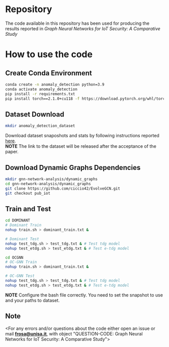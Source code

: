 # Repository
The code available in this repository has been used for producing the results reported in *Graph Neural Networks for IoT Security: A Comparative Study*

# How to use the code

## Create Conda Environment
```bash
conda create -n anomaly_detection python=3.9
conda activate anomaly_detection
pip install -r requirements.txt
pip install torch==2.1.0+cu118 -f https://download.pytorch.org/whl/torch_stable.html
```

## Dataset Download
```bash
mkdir anomaly_detection_dataset
```
Download dataset snaposhots and stats by following instructions reported [here]().</br>
**NOTE** The link to the dataset will be released after the acceptance of the paper.


## Download Dynamic Graphs Dependencies
```bash
mkdir gnn-network-analysis/dynamic_graphs
cd gnn-network-analysis/dynamic_graphs
git clone https://github.com/ciccio42/EvolveGCN.git
git checkout pub_iot
```

## Train and Test
```bash
cd DOMINANT
# Dominant Train
nohup train.sh > dominant_train.txt &

# Dominant Test
nohup test_tdg.sh > test_tdg.txt & # Test tdg model
nohup test_etdg.sh > test_etdg.txt & # Test e-tdg model
```

```bash
cd OCGNN
# OC-GNN Train
nohup train.sh > dominant_train.txt &

# OC-GNN Test
nohup test_tdg.sh > test_tdg.txt & # Test tdg model
nohup test_etdg.sh > test_etdg.txt & # Test e-tdg model
```


**NOTE** Configure the bash file correctly. You need to set the snapshot to use and your paths to dataset.

## Note
<For any errors and/or questions about the code either open an issue or mail **frosa@unisa.it**, with object "QUESTION-CODE: Graph Neural Networks for IoT Security: A Comparative Study">


